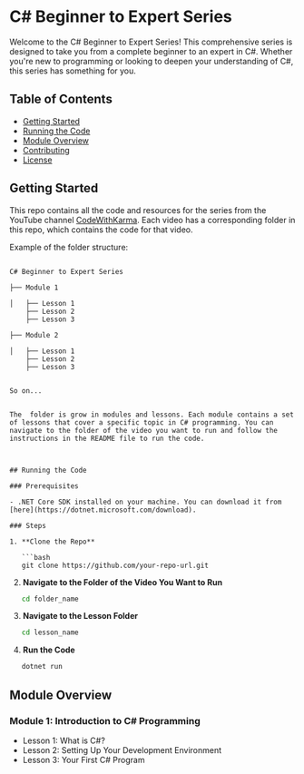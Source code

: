 
# C# Beginner to Expert Series

Welcome to the C# Beginner to Expert Series! This comprehensive series is designed to take you from a complete beginner to an expert in C#. Whether you're new to programming or looking to deepen your understanding of C#, this series has something for you.

## Table of Contents

- [Getting Started](#getting-started)
- [Running the Code](#running-the-code)
- [Module Overview](#module-overview)
- [Contributing](#contributing)
- [License](#license)

## Getting Started

This repo contains all the code and resources for the series from the YouTube channel [CodeWithKarma](https://www.youtube.com/channel/UCJ5i5Y1xJbZjw7pZ8yZgkCQ). Each video has a corresponding folder in this repo, which contains the code for that video.


Example of the folder structure:

```plaintext

C# Beginner to Expert Series

├── Module 1

│   ├── Lesson 1
    ├── Lesson 2
    ├── Lesson 3

├── Module 2

│   ├── Lesson 1
    ├── Lesson 2
    ├── Lesson 3


So on...


The  folder is grow in modules and lessons. Each module contains a set of lessons that cover a specific topic in C# programming. You can navigate to the folder of the video you want to run and follow the instructions in the README file to run the code.



## Running the Code

### Prerequisites

- .NET Core SDK installed on your machine. You can download it from [here](https://dotnet.microsoft.com/download).

### Steps

1. **Clone the Repo**

   ```bash
   git clone https://github.com/your-repo-url.git
   ```

2. **Navigate to the Folder of the Video You Want to Run**

```bash
   cd folder_name
 ```

3. **Navigate to the Lesson Folder**

```bash
   cd lesson_name
 ```

4. **Run the Code**

```bash
   dotnet run
```

## Module Overview

### Module 1: Introduction to C# Programming
- Lesson 1: What is C#?
- Lesson 2: Setting Up Your Development Environment
- Lesson 3: Your First C# Program

